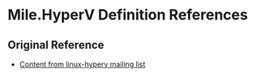 ﻿# Mile.HyperV Definition References

## Original Reference

- [Content from linux-hyperv mailing list](https://lore.kernel.org/linux-hyperv/1696010501-24584-1-git-send-email-nunodasneves@linux.microsoft.com/T/#m265e35e841d29ec27c7e60887c1c7566585fc0ff)
